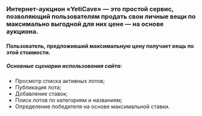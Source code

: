 ### Интернет-аукцион «YetiCave» — это простой сервис, позволяющий пользователям продать свои личные вещи по максимально выгодной для них цене — на основе аукциона.

#### Пользователь, предложивший максимальную цену получает вещь по этой стоимости.

##### Основные сценарии использования сайта:

* Просмотр списка активных лотов;
* Публикация лота;
* Добавление ставок;
* Поиск лотов по категориям и названиям;
* Определение победителя на основе максимальной ставки.
